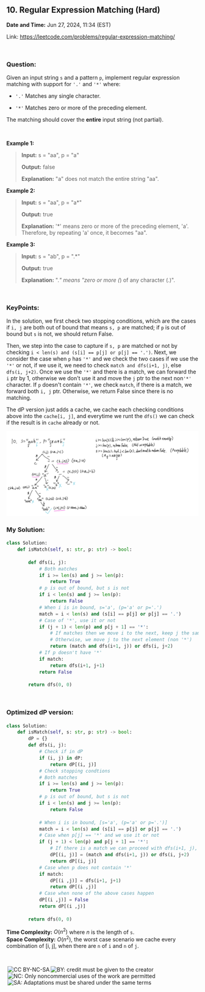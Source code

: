 ## 10. Regular Expression Matching (Hard)
**Date and Time:** Jun 27, 2024, 11:34 (EST)

Link: https://leetcode.com/problems/regular-expression-matching/

<br>

### Question:
Given an input string `s` and a pattern `p`, implement regular expression matching with support for `'.'` and `'*'` where:

- `'.'` Matches any single character.​​​​

- `'*'` Matches zero or more of the preceding element.

The matching should cover the **entire** input string (not partial).

<br>

**Example 1:**
> **Input:** s = "aa", p = "a"
> 
> **Output:** false
>
> **Explanation:** "a" does not match the entire string "aa".

**Example 2:**
> **Input:** s = "aa", p = "a*"
> 
> **Output:** true
>
> **Explanation:** '*' means zero or more of the preceding element, 'a'. Therefore, by repeating 'a' once, it becomes "aa".

**Example 3:**
> **Input:** s = "ab", p = ".*"
> 
> **Output:** true
>
> **Explanation:** ".*" means "zero or more (*) of any character (.)".

<br>

### KeyPoints: 
In the solution, we first check two stopping conditions, which are the cases if `i, j` are both out of bound that means `s, p` are matched; if `p` is out of bound but `s` is not, we should return False.

Then, we step into the case to capture if `s, p` are matched or not by checking `i < len(s) and (s[i] == p[j] or p[j] == '.')`. Next, we consider the case when `p` has `'*'` and we check the two cases if we use the `'*'` or not, if we use it, we need to check `match and dfs(i+1, j)`, else `dfs(i, j+2)`. Once we use the `'*'` and there is a match, we can forward the `i` ptr by 1, otherwise we don't use it and move the `j` ptr to the next non`'*'` character. If `p` doesn't contain `'*'`, we check `match`, if there is a match, we forward both `i, j` ptr. Otherwise, we return False since there is no matching.

The dP version just adds a cache, we cache each checking conditions above into the `cache[i, j]`, and everytime we runt the `dfs()` we can check if the result is in `cache` already or not.

<img src="../images/10.png" width=900>

<br>

### My Solution:
```python
class Solution:
    def isMatch(self, s: str, p: str) -> bool:
        
        def dfs(i, j):
            # Both matches
            if i >= len(s) and j >= len(p):
                return True
            # p is out of bound, but s is not
            if i < len(s) and j >= len(p):
                return False
            # When i is in bound, s='a', (p='a' or p='.')
            match = i < len(s) and (s[i] == p[j] or p[j] == '.')
            # Case of '*', use it or not
            if (j + 1) < len(p) and p[j + 1] == '*':
                # If matches then we move i to the next, keep j the same
                # Otherwise, we move j to the next element (non '*')
                return (match and dfs(i+1, j)) or dfs(i, j+2)
            # If p doesn't have '*'
            if match:
                return dfs(i+1, j+1)
            return False
            
        return dfs(0, 0)
```

<br>

### Optimized dP version:
```python
class Solution:
    def isMatch(self, s: str, p: str) -> bool:
        dP = {}
        def dfs(i, j):
            # Check if in dP
            if (i, j) in dP:
                return dP[(i, j)]
            # Check stopping condtions
            # Both matches
            if i >= len(s) and j >= len(p):
                return True
            # p is out of bound, but s is not
            if i < len(s) and j >= len(p):
                return False

            # When i is in bound, [s='a', (p='a' or p='.')]
            match = i < len(s) and (s[i] == p[j] or p[j] == '.')
            # Case when p[j] == '*' and we use it or not
            if (j + 1) < len(p) and p[j + 1] == '*':
                # If there is a match we can proceed with dfs(i+1, j), [s='a', p='a*']
                dP[(i, j)] = (match and dfs(i+1, j)) or dfs(i, j+2)
                return dP[(i, j)]
            # Case when p does not contain '*'
            if match:
                dP[(i ,j)] = dfs(i+1, j+1)
                return dP[(i ,j)]
            # Case when none of the above cases happen
            dP[(i ,j)] = False
            return dP[(i ,j)]

        return dfs(0, 0)
```
**Time Complexity:** $O(n^2)$ where $n$ is the length of `s`. <br>
**Space Complexity:** $O(n^2)$, the worst case scenario we cache every combination of [i, j], when there are `n` of `i` and `n` of `j`.

<br>

<img style="height:22px!important;margin-left:3px;vertical-align:text-bottom;" src="https://mirrors.creativecommons.org/presskit/icons/cc.svg?ref=chooser-v1" alt="CC BY-NC-SA" title="CC BY-NC-SA"><img style="height:22px!important;margin-left:3px;vertical-align:text-bottom;" src="https://mirrors.creativecommons.org/presskit/icons/by.svg?ref=chooser-v1" alt="BY: credit must be given to the creator" title="BY: credit must be given to the creator"><img style="height:22px!important;margin-left:3px;vertical-align:text-bottom;" src="https://mirrors.creativecommons.org/presskit/icons/nc.svg?ref=chooser-v1" alt="NC: Only noncommercial uses of the work are permitted" title="NC: Only noncommercial uses of the work are permitted"><img style="height:22px!important;margin-left:3px;vertical-align:text-bottom;" src="https://mirrors.creativecommons.org/presskit/icons/sa.svg?ref=chooser-v1" alt="SA: Adaptations must be shared under the same terms" title="SA: Adaptations must be shared under the same terms">